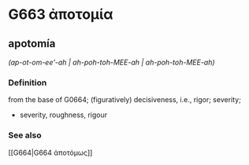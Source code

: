# G663 ἀποτομία

## apotomía

_(ap-ot-om-ee'-ah | ah-poh-toh-MEE-ah | ah-poh-toh-MEE-ah)_

### Definition

from the base of G0664; (figuratively) decisiveness, i.e., rigor; severity; 

- severity, roughness, rigour

### See also

[[G664|G664 ἀποτόμως]]
